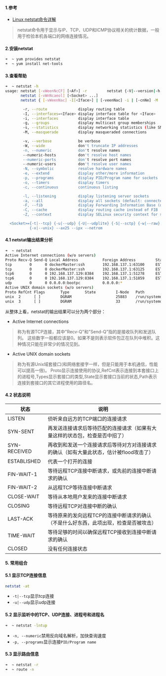 #### 1.参考

- [Linux netstat命令详解](https://www.cnblogs.com/ftl1012/p/netstat.html)

> netstat命令用于显示与IP、TCP、UDP和ICMP协议相关的统计数据，一般用于检验本机各端口的网络连接情况。

#### 2.安装netstat

```bash
➜  ~ yum provides netstat
➜  ~ yum install net-tools
```

#### 3.查看帮助

```bash
➜  ~ netstat -h
usage: netstat [-vWeenNcCF] [<Af>] -r         netstat {-V|--version|-h|--help}
       netstat [-vWnNcaeol] [<Socket> ...]
       netstat { [-vWeenNac] -I[<Iface>] | [-veenNac] -i | [-cnNe] -M | -s [-6tuw] } [delay]

        -r, --route              display routing table
        -I, --interfaces=<Iface> display interface table for <Iface>
        -i, --interfaces         display interface table
        -g, --groups             display multicast group memberships
        -s, --statistics         display networking statistics (like SNMP)
        -M, --masquerade         display masqueraded connections

        -v, --verbose            be verbose
        -W, --wide               don't truncate IP addresses
        -n, --numeric            don't resolve names
        --numeric-hosts          don't resolve host names
        --numeric-ports          don't resolve port names
        --numeric-users          don't resolve user names
        -N, --symbolic           resolve hardware names
        -e, --extend             display other/more information
        -p, --programs           display PID/Program name for sockets
        -o, --timers             display timers
        -c, --continuous         continuous listing

        -l, --listening          display listening server sockets
        -a, --all                display all sockets (default: connected)
        -F, --fib                display Forwarding Information Base (default)
        -C, --cache              display routing cache instead of FIB
        -Z, --context            display SELinux security context for sockets

  <Socket>={-t|--tcp} {-u|--udp} {-U|--udplite} {-S|--sctp} {-w|--raw}
           {-x|--unix} --ax25 --ipx --netrom
```

#### 4.1 netstat输出结果分析

```bash
➜  ~ netstat
Active Internet connections (w/o servers)
Proto Recv-Q Send-Q Local Address           Foreign Address         State
tcp        0      0 dockerMaster:ssh        192.168.137.1:63100     ESTABLISHED
tcp        0      0 dockerMaster:ssh        192.168.137.1:63125     ESTABLISHED
tcp6       0      0 192.168.137.129:8384    192.168.137.1:51278     ESTABLISHED
tcp6       0      0 192.168.137.129:8384    192.168.137.1:51859     ESTABLISHED
udp        0      0 0.0.0.0:bootpc          0.0.0.0:*
Active UNIX domain sockets (w/o servers)
Proto RefCnt Flags       Type       State         I-Node   Path
unix  2      [ ]         DGRAM                    25883    /run/systemd/shutdownd
unix  3      [ ]         DGRAM                    33       /run/systemd/notify
```

从整体上看，netstat的输出结果可以分为两个部分：

- Active Internet connections

> 称为有源TCP连接，其中"Recv-Q"和"Send-Q"指的是接收队列和发送队列。
这些数字一般都应该是0。如果不是则表示软件包正在队列中堆积。这种情况只能在非常少的情况见到。

- Active UNIX domain sockets

> 称为有源Unix域套接口(和网络套接字一样，但是只能用于本机通信，性能可以提高一倍)。
Proto显示连接使用的协议,RefCnt表示连接到本套接口上的进程号,Types显示套接口的类型,State显示套接口当前的状态,Path表示连接到套接口的其它进程使用的路径名。

#### 4.2 状态说明

|状态|说明|
|-----------|--------------|
|LISTEN|侦听来自远方的TCP端口的连接请求|
|SYN-SENT|再发送连接请求后等待匹配的连接请求（如果有大量这样的状态包，检查是否中招了）|
|SYN-RECEIVED|再收到和发送一个连接请求后等待对方对连接请求的确认（如有大量此状态，估计被flood攻击了）|
|ESTABLISHED|代表一个打开的连接|
|FIN-WAIT-1|等待远程TCP连接中断请求，或先前的连接中断请求的确认|
|FIN-WAIT-2|从远程TCP等待连接中断请求|
|CLOSE-WAIT|等待从本地用户发来的连接中断请求|
|CLOSING|等待远程TCP对连接中断的确认|
|LAST-ACK|等待原来的发向远程TCP的连接中断请求的确认（不是什么好东西，此项出现，检查是否被攻击）|
|TIME-WAIT|等待足够的时间以确保远程TCP接收到连接中断请求的确认|
|CLOSED|没有任何连接状态|

#### 5. 常用组合

#### 5.1 显示TCP连接信息

```bash
netstat -at
```

- `-t|--tcp`显示tcp连接
- `-u|--udp`显示udp连接

#### 5.2 显示监听中的TCP、UDP连接、进程号和进程名

```bash
➜  ~ netstat -lntup
```

- `-n, --numeric`禁用反向域名解析，加快查询速度
- `-p, --programs`显示连接`PID/Program name`

#### 5.3 显示路由信息

```bash
➜  ~ netstat -r
➜  ~ route -n
```
